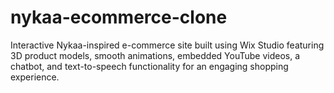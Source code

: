 # nykaa-ecommerce-clone
Interactive Nykaa-inspired e-commerce site built using Wix Studio featuring 3D product models, smooth animations, embedded YouTube videos, a chatbot, and text-to-speech functionality for an engaging shopping experience.
